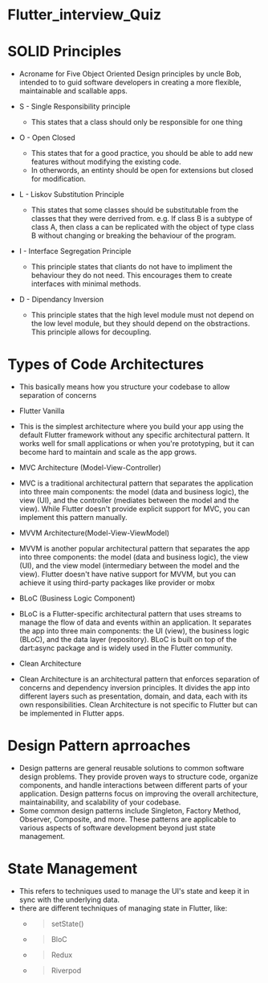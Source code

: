 # Flutter_interview_Quiz
# SOLID Principles
- Acroname for Five Object Oriented Design principles by uncle Bob, intended to to guid software developers in creating a more flexible, maintainable and scallable apps. 

* S - Single Responsibility principle
    - This states that a class should only be responsible for one thing

* O - Open Closed
    - This states that for a good practice, you should be able to add new features without modifying the existing code.
    - In otherwords, an entinty should be open for extensions but closed for modification.

* L - Liskov Substitution Principle
    - This states that some classes should be substitutable from the classes that they were derrived from. e.g. If class B is a subtype of class A, then class a can be replicated with the object of type class B without changing or breaking the behaviour of the program.

* I - Interface Segregation Principle
    - This principle states that cliants do not have to impliment the behaviour they do not need. This encourages them to create interfaces with minimal methods.

* D - Dipendancy Inversion 
    - This principle states that the high level module must not depend on the low level module, but they should depend on the obstractions. This principle allows for decoupling.


# Types of Code Architectures 
- This basically means how you structure your codebase to allow separation of concerns

* Flutter Vanilla
- This is the simplest architecture where you build your app using the default Flutter framework without any specific architectural pattern. It works well for small applications or when you're prototyping, but it can become hard to maintain and scale as the app grows.

* MVC Architecture (Model-View-Controller)
-  MVC is a traditional architectural pattern that separates the application into three main components: the model (data and business logic), the view (UI), and the controller (mediates between the model and the view). While Flutter doesn't provide explicit support for MVC, you can implement this pattern manually.

* MVVM Architecture(Model-View-ViewModel)
- MVVM is another popular architectural pattern that separates the app into three components: the model (data and business logic), the view (UI), and the view model (intermediary between the model and the view). Flutter doesn't have native support for MVVM, but you can achieve it using third-party packages like provider or mobx

* BLoC (Business Logic Component)
-  BLoC is a Flutter-specific architectural pattern that uses streams to manage the flow of data and events within an application. It separates the app into three main components: the UI (view), the business logic (BLoC), and the data layer (repository). BLoC is built on top of the dart:async package and is widely used in the Flutter community.

* Clean Architecture
- Clean Architecture is an architectural pattern that enforces separation of concerns and dependency inversion principles. It divides the app into different layers such as presentation, domain, and data, each with its own responsibilities. Clean Architecture is not specific to Flutter but can be implemented in Flutter apps.


# 

# Design Pattern aprroaches 
- Design patterns are general reusable solutions to common software design problems. They provide proven ways to structure code, organize components, and handle interactions between different parts of your application. Design patterns focus on improving the overall architecture, maintainability, and scalability of your codebase. 
- Some common design patterns include Singleton, Factory Method, Observer, Composite, and more. These patterns are applicable to various aspects of software development beyond just state management.

#

# State Management 
- This refers to techniques used to manage the UI's state and keep it in sync with the underlying data.
- there are different techniques of managing state in Flutter, like:
   - > setState()
   - > BloC 
   - > Redux
   - > Riverpod

#

#